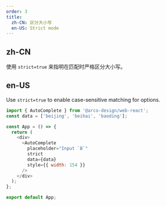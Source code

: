 ```yaml
---
order: 3
title:
  zh-CN: 区分大小写
  en-US: Strict mode
---
```


## zh-CN

使用 `strict=true` 来指明在匹配时严格区分大小写。

## en-US

Use `strict=true` to enable case-sensitive matching for options.

```js
import { AutoComplete } from '@arco-design/web-react';
const data = ['beijing', 'beihai', 'baoding'];

const App = () => {
  return (
    <div>
      <AutoComplete
        placeholder="Input `B`"
        strict
        data={data}
        style={{ width: 154 }}
      />
    </div>
  );
};

export default App;
```
